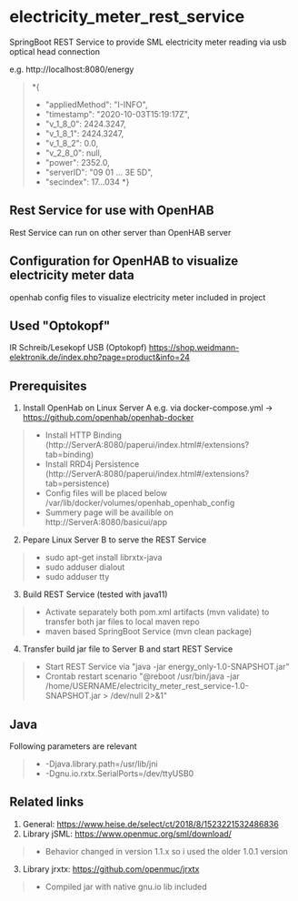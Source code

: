 # electricity_meter_rest_service
SpringBoot REST Service to provide SML electricity meter reading via usb optical head connection

e.g. http://localhost:8080/energy
>*{
>*	"appliedMethod": "I-INFO",
>*	"timestamp": "2020-10-03T15:19:17Z",
>*	"v_1_8_0": 2424.3247,
>*	"v_1_8_1": 2424.3247,
>*	"v_1_8_2": 0.0,
>*	"v_2_8_0": null,
>*	"power": 2352.0,
>*	"serverID": "09 01 ... 3E 5D",
>*	"secindex": 17...034
>*}

## Rest Service for use with OpenHAB
Rest Service can run on other server than OpenHAB server

## Configuration for OpenHAB to visualize electricity meter data
openhab config files to visualize electricity meter included in project

## Used "Optokopf"
IR Schreib/Lesekopf USB (Optokopf) https://shop.weidmann-elektronik.de/index.php?page=product&info=24

## Prerequisites
1. Install OpenHab on Linux Server A e.g. via docker-compose.yml -> https://github.com/openhab/openhab-docker
>* Install HTTP Binding (http://ServerA:8080/paperui/index.html#/extensions?tab=binding)
>* Install RRD4j Persistence (http://ServerA:8080/paperui/index.html#/extensions?tab=persistence)
>* Config files will be placed below /var/lib/docker/volumes/openhab_openhab_config
>* Summery page will be availible on http://ServerA:8080/basicui/app
2. Pepare Linux Server B to serve the REST Service
>* sudo apt-get install librxtx-java
>* sudo adduser <yourUserName> dialout
>* sudo adduser <yourUserName> tty
3. Build REST Service (tested with java11)
>* Activate separately both pom.xml artifacts (mvn validate) to transfer both jar files to local maven repo 
>* maven based SpringBoot Service (mvn clean package)
4. Transfer build jar file to Server B and start REST Service
>* Start REST Service via "java -jar energy_only-1.0-SNAPSHOT.jar" 
>* Crontab restart scenario "@reboot /usr/bin/java -jar /home/USERNAME/electricity_meter_rest_service-1.0-SNAPSHOT.jar > /dev/null 2>&1"

## Java
Following parameters are relevant
>* -Djava.library.path=/usr/lib/jni
>* -Dgnu.io.rxtx.SerialPorts=/dev/ttyUSB0

## Related links
1. General: https://www.heise.de/select/ct/2018/8/1523221532486836
2. Library jSML: https://www.openmuc.org/sml/download/
>* Behavior changed in version 1.1.x so i used the older 1.0.1 version
3. Library jrxtx: https://github.com/openmuc/jrxtx
>* Compiled jar with native gnu.io lib included



